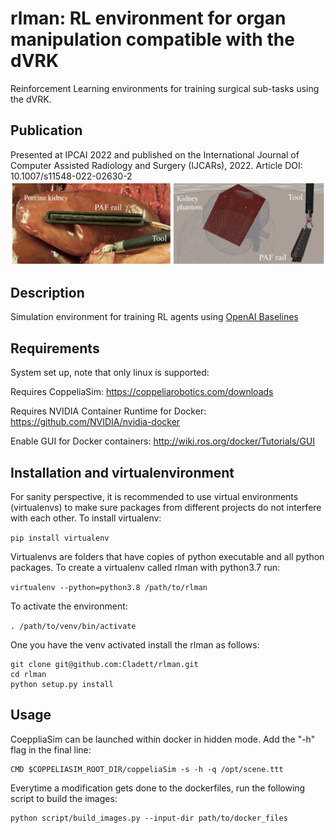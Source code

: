 # rlman: RL environment for organ manipulation compatible with the dVRK
Reinforcement Learning environments for training surgical sub-tasks using the dVRK.

## Publication
Presented at IPCAI 2022 and published on the International Journal of Computer Assisted Radiology and Surgery (IJCARs), 2022.
Article DOI: 10.1007/s11548-022-02630-2
![Alt text](/images/pickplace.png?raw=true "Optional Title")

## Description
Simulation environment for training RL agents using [OpenAI Baselines](https://github.com/openai/baselines)

## Requirements
System set up, note that only linux is supported:

Requires CoppeliaSim: https://coppeliarobotics.com/downloads

Requires NVIDIA Container Runtime for Docker: https://github.com/NVIDIA/nvidia-docker

Enable GUI for Docker containers: http://wiki.ros.org/docker/Tutorials/GUI

## Installation and virtualenvironment 
For sanity perspective, it is recommended to use virtual environments (virtualenvs) to make sure packages from different projects do not interfere with each other. 
To install virtualenv:

`pip install virtualenv`

Virtualenvs are folders that have copies of python executable and all python packages. To create a virtualenv called rlman with python3.7 run:

`virtualenv --python=python3.8 /path/to/rlman`

To activate the environment:

`. /path/to/venv/bin/activate`

One you have the venv activated install the rlman as follows:
```
git clone git@github.com:Cladett/rlman.git
cd rlman
python setup.py install
```

## Usage
CoeppliaSim can be launched within docker in hidden mode. Add the "-h" flag in the final line:

```
CMD $COPPELIASIM_ROOT_DIR/coppeliaSim -s -h -q /opt/scene.ttt 
```

Everytime a modification gets done to the dockerfiles, run the following script to build the images:

```
python script/build_images.py --input-dir path/to/docker_files
```
